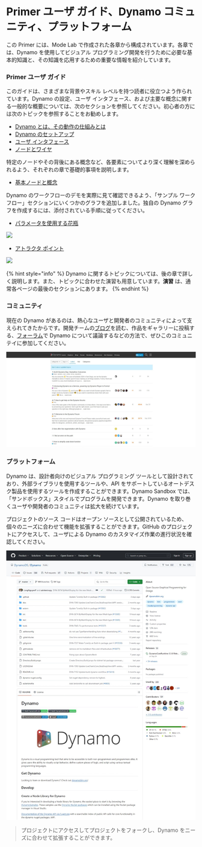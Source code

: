 # Primer ユーザ ガイド、Dynamo コミュニティ、プラットフォーム

この Primer には、Mode Lab で作成された各章から構成されています。各章では、Dynamo を使用してビジュアル プログラミング開発を行うために必要な基本的知識と、その知識を応用するための重要な情報を紹介しています。

### Primer ユーザ ガイド

このガイドは、さまざまな背景やスキル レベルを持つ読者に役立つよう作られています。Dynamo の設定、ユーザ インタフェース、および主要な概念に関する一般的な概要については、次のセクションを参照してください。初心者の方には次のトピックを参照することをお勧めします。

* [Dynamo とは、その動作の仕組みとは](1-what-is-dynamo.md)
* [Dynamo のセットアップ](../2\_setup\_for\_dynamo/)
* [ユーザ インタフェース](../3\_user\_interface/)
* [ノードとワイヤ](../4\_nodes\_and\_wires/)

特定のノードやその背後にある概念など、各要素についてより深く理解を深められるよう、それぞれの章で基礎的事項を説明します。

* [基本ノードと概念](../5\_essential\_nodes\_and\_concepts/)

Dynamo のワークフローのデモを実際に見て確認できるよう、「サンプル ワークフロー」セクションにいくつかのグラフを追加しました。独自の Dynamo グラフを作成するには、添付されている手順に従ってください。

* [パラメータを使用する花瓶](../10\_sample\_workflow/10-1\_getting-started-workflows/1-parametric-vase.md)

![](images/1-2/vase1.gif)

* [アトラクタ ポイント](../10\_sample\_workflow/10-1\_getting-started-workflows/2-attractor-points.md)

![](images/1-2/attractor1.gif)

{% hint style="info" %} Dynamo に関するトピックについては、後の章で詳しく説明します。また、トピックに合わせた演習も用意しています。**演習** は、通常各ページの最後のセクションにあります。 {% endhint %}

### コミュニティ

現在の Dynamo があるのは、熱心なユーザと開発者のコミュニティによって支えられてきたからです。開発チームの[ブログ](http://dynamobim.org/blog/)を読む、作品をギャラリーに投稿する、[フォーラム](https://forum.dynamobim.com)で Dynamo について議論するなどの方法で、ぜひこのコミュニテイに参加してください。

![The Forum](images/1-2/02-Community.png)

### プラットフォーム

Dynamo は、設計者向けのビジュアル プログラミング ツールとして設計されており、外部ライブラリを使用するツールや、API をサポートしているオートデスク製品を使用するツールを作成することができます。Dynamo Sandbox では、「サンドボックス」スタイルでプログラムを開発できます。Dynamo を取り巻くユーザや開発者のコミュニティは拡大を続けています。

プロジェクトのソース コードはオープン ソースとして公開されているため、個々のニーズに合わせて機能を拡張することができます。GitHub のプロジェクトにアクセスして、ユーザによる Dynamo のカスタマイズ作業の進行状況を確認してください。

![Dynamo リポジトリ](images/1-2/03-TheRepo.png)

> プロジェクトにアクセスしてプロジェクトをフォークし、Dynamo をニーズに合わせて拡張することができます。
